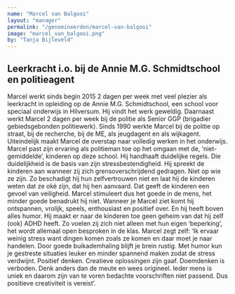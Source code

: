 ```yaml
---
name: "Marcel van Balgooi"
layout: "manager"
permalink: "/genomineerden/marcel-van-balgooi"
image: "marcel_van_balgooi.png"
by: "Tanja Bijleveld"
---
```

## Leerkracht i.o. bij de Annie M.G. Schmidtschool en politieagent
Marcel werkt sinds begin 2015 2 dagen per week met veel plezier als leerkracht in opleiding op de Annie M.G. Schmidtschool, een school voor speciaal onderwijs in Hilversum. Hij vindt het werk geweldig. Daarnaast werkt Marcel 2 dagen per week bij de politie als Senior GGP (brigadier gebiedsgebonden politiewerk). Sinds 1990 werkte Marcel bij de politie op straat, bij de recherche, bij de ME, als jeugdagent en als wijkagent. Uiteindelijk maakt Marcel de overstap naar volledig werken in het onderwijs. Marcel past zijn ervaring als politieman toe op het omgaan met de, ‘niet-gemiddelde’, kinderen op deze school. Hij handhaaft duidelijke regels. Die duidelijkheid is de basis van zijn stressbestendigheid. Hij spreekt de kinderen aan wanneer zij zich grensoverschrijdend gedragen. Niet op wie ze zijn. Zo beschadigt hij hun zelfvertrouwen niet en laat hij de kinderen weten dat ze oké zijn, dat hij hen aanvaard. Dat geeft de kinderen een gevoel van veiligheid. Marcel stimuleert dus het goede in de mens, het minder goede benadrukt hij niet. Wanneer je Marcel ziet komt hij ontspannen, vrolijk, speels, enthousiast en positief over. En hij heeft boven alles humor. Hij maakt er naar de kinderen toe geen geheim van dat hij zelf (ook) ADHD heeft. Zo voelen zij zich niet alleen met hun eigen ‘beperking’, het wordt allemaal open besproken in de klas. Marcel zegt zelf: ‘Ik ervaar weinig stress want dingen komen zoals ze komen en daar moet je naar handelen. Door goede buikademhaling blijft je brein rustig. Met humor kun je gestreste situaties leuker en minder spannend maken zodat de stress verdwijnt. Positief denken. Creatieve oplossingen zijn gaaf. Doemdenken is verboden. Denk anders dan de meute en wees origineel. Ieder mens is uniek en daarom zijn van te voren bedachte voorschriften niet passend. Dus positieve creativiteit is vereist’.
